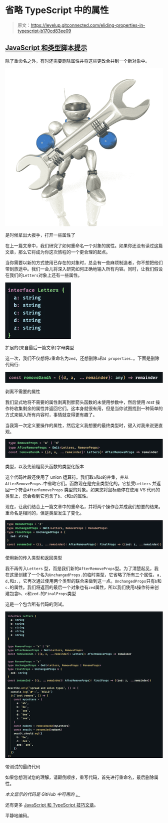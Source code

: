 # 省略 TypeScript 中的属性

> 原文：<https://levelup.gitconnected.com/eliding-properties-in-typescript-b170cd83ee09>

## [JavaScript 和类型脚本提示](https://gentille.us/typescript-tips-b74925485b78?sk=4c9067cf57be6406abc26e44cb7fb872)

除了重命名之外，有时还需要删除属性并将这些更改合并到一个新对象中。

![](img/1bace0d7ce0410781615aeb0ff0b5a13.png)

是时候拿出大扳手，打开一些属性了

在上一篇文章中，我们研究了如何重命名一个对象的属性。如果你还没有读过这篇文章，那么它将成为你这次旅程的一个更合理的起点。

当你需要以新的方式使用已存在的对象时，总会有一些麻烦制造者，你不想把他们带到旅途中。我们一会儿将深入研究如何正确地输入所有内容。同时，让我们假设在我们的`Letters`对象上还有一些属性。

![](img/52e2a8f22f1c86df76f422652a9db6b4.png)

扩展的(来自最后一篇文章)字母类型

这一次，我们不仅想将`z`重命名为`zed`，还想删除`a`和`d properties.`。下面是删除代码行:

![](img/1193aa8650fbfc5242811d21326c3ae9.png)

剥离不需要的属性

我们显式地将不需要的属性剥离到胖箭头函数的未使用参数中，然后使用 *rest* 操作符收集剩余的属性并返回它们。这本身就很有用，但是当你试图找到一种简单的方式来输入所有内容时，事情就变得更有趣了。

当我第一次定义要操作的属性，然后定义我想要的最终类型时，键入对我来说更直观。

![](img/2f893fb128a540896c053698f7aa8955.png)

类型，以及先前粗箭头函数的类型化版本

这个代码片段还使用了 union 运算符。我们取`a`和`d`的并集，并从`AfterRemoveProps.`中省略它们。函数现在是完全类型化的。它接受`Letters` 并返回一个符合`AfterRemoveProps` 类型的对象。如果您将鼠标悬停在使用 VS 代码的类型上，您会看到它包含了`b`、`c`和`z`的属性。

现在，让我们结合上一篇文章中的重命名，并将两个操作合并成我们想要的结果。重命名是相同的，但是类型发生了变化。

![](img/a92274e6206d5b2cd8709d0f7ba63007.png)

使用新的传入类型和返回类型

我不再传入`Letters` 型，而是我们新的`AfterRemoveProps`型。为了清楚起见，我在这里创建了一个名为`UnchangedProps.`的临时类型，它省略了所有三个属性，`a,` `d,`和`z.`，它再次通过使用两个类型的联合来做到这一点。`UnchangedProps`只有`b`和`c.`的属性。我们将返回的最后一个对象也有`zed`属性，所以我们使用`&`操作符来创建包含`b`、`c`和`zed.`的`FinalProps`类型

这是一个包含所有代码的测试。

![](img/53ad5dc3295213c98a5a0740e4617ff9.png)

带测试的最终代码

如果您想测试您的理解，请颠倒顺序，重写代码，首先进行重命名，最后删除属性。

*本文显示的代码是 GitHub* *中可用的* [*。*](https://github.com/Rolias/blog-posts/blob/b779109c183cb4dc7fcdf86d2bdc8434808c9174/src/spread-rename/spread-delete-rename.test.ts)

还有更多 [JavaScript 和 TypeScript 技巧文章](https://gentille.us/typescript-tips-b74925485b78?sk=4c9067cf57be6406abc26e44cb7fb872)。

平静地编码。